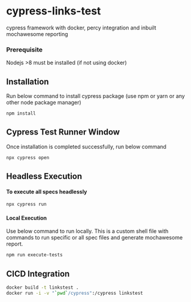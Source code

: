# cypress-links-test

cypress framework with docker, percy integration and inbuilt mochawesome reporting

### Prerequisite

Nodejs >8 must be installed (if not using docker)

## Installation

Run below command to install cypress package (use npm or yarn or any other node package manager)

```bash
npm install
```

## Cypress Test Runner Window

Once installation is completed successfully, run below command

```bash
npx cypress open
```


## Headless Execution

#### To execute all specs headlessly

```bash
npx cypress run
```

#### Local Execution

Use below command to run locally. This is a custom shell file with commands to run specific or all spec files and generate mochawesome report.

```bash
npm run execute-tests
```
## CICD Integration

```bash
docker build -t linkstest .
docker run -i -v "`pwd`/cypress":/cypress linkstest
```
